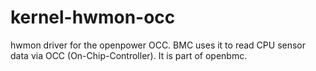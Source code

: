 # kernel-hwmon-occ
hwmon driver for the openpower OCC. BMC uses it to read CPU sensor data via OCC (On-Chip-Controller).
It is part of openbmc.
